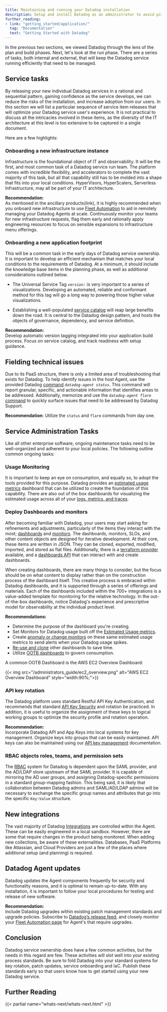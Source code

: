```yaml
---
title: Maintaining and running your Datadog installation
description: Setup and install Datadog as an administrator to avoid pit-falls down the road
further_reading:
- link: "getting_started/application/"
  tag: "Documentation"
  text: "Getting Started with Datadog"
---
```


In the previous two sections, we viewed Datadog through the lens of the plan and build phases. Next, let's look at the run phase. There are a series of tasks, both internal and external, that will keep the Datadog service running efficiently that need to be managed. 

## Service tasks

By releasing your new individual Datadog services in a rational and sequential pattern, gaining confidence as the service develops, we can reduce the risks of the installation, and increase adoption from our users. In this section we will list a particular sequence of service item releases that will optimize your Datadog service user's experience. It is not practical to discuss all the intricacies involved in these items, as the diversity of the IT architecture at this level is too extensive to be captured in a single document. 

Here are a few highlights:

### Onboarding a new infrastructure instance

Infrastructure is the foundational object of IT and observability.  It will be the first, and most common task of a Datadog service run team. The platform comes with incredible flexibility, and accelerators to complete the vast majority of this task, but all that capability still has to be molded into a shape that fits into your local conditions. HyperVisors, HyperScalers, Serverless Infrastructure, may all be part of your IT architecture.  

**Recommendation**:   
As mentioned in the ancillary products(link), it is highly recommended when you onboard new infrastructure to use [Fleet Automation][1] to aid in remotely managing your Datadog Agents at scale. Continuously monitor your teams for new infrastructure requests, flag them early and rationally apply engineering resources to focus on sensible expansions to infrastructure menu offerings.

### Onboarding a new application footprint

This will be a common task in the early days of Datadog service ownership. It is important to develop an efficient mechanism that matches your local conditions to the requirements of Datadog.  At a minimum, it should include the knowledge base items in the planning phase, as well as additional considerations outlined below. 

- The Universal Service Tag *`version:`* is very important to a series of visualizations.  Developing an automated, reliable and conformant method for this tag will go a long way to powering those higher value visualizations.

- Establishing a well-populated [service catalog][2] will reap large benefits down the road.  It is central to the Datadog design pattern, and hosts the objects of governance, dependency, and service definition. 

**Recommendation:**   
Develop automatic version tagging integrated into your application build process. Focus on service catalog, and track readiness with setup guidance.

## Fielding technical issues

Due to its PaaS structure, there is only a limited area of troubleshooting that exists for Datadog.  To help identify issues in the host Agent, use the provided Datadog [command][3] *`datadog-agent status`*.  This command will report granular, specific, and actionable information that identifies areas to be addressed. Additionally, memorize and use the *`datadog-agent flare`* [command][4] to quickly surface issues that need to be addressed by Datadog Support.

**Recommendation**: 
Utilize the `status` and `flare` commands from day one.

## Service Administration Tasks

Like all other enterprise software, ongoing maintenance tasks need to be well-organized and adherent to your local policies. The following outline common ongoing tasks:

### Usage Monitoring

It is important to keep an eye on consumption, and equally so, to adopt the tools provided for this purpose. Datadog provides an [estimated usage metrics][5] dashboard that can be utilized to create the foundation of this capability. There are also out of the box dashboards for visualizing the estimated usage across all of your [logs, metrics, and traces][6]. 

### Deploy Dashboards and monitors

After becoming familiar with Datadog, your users may start asking for refinements and adjustments, particularly of the items they interact with the most; [dashboards][7] and [monitors][8]. The dashboards, monitors, SLOs, and other content objects are designed for iterative development.  At their core, these items are written in JSON. They can be cloned, exported, modified, imported, and stored as flat files. Additionally, there is a [terraform provider][9] available, and a [dashboards API][10] that can interact with and create dashboards.  

When creating dashboards, there are many things to consider, but the focus should be on what content to display rather than on the construction process of the dashboard itself. This creative process is embraced within Datadog dashboards, and it is supported through a series of offerings and materials. Each of the dashboards included within the 700+ integrations is a value-added template for monitoring for the relative technology. In the out-of-the-box dashboards, notice Datadog's experience and prescriptive model for observability at the individual product level.  

**Recommendations:**  

- Determine the purpose of the dashboard you're creating.   
- Set Monitors for Datadog usage built off the [Estimated Usage metrics][6].  
- Create [anomaly or change monitors][11] on these same estimated usage metrics to send alerts when your Datadog usage spikes.    
- [Re-use and clone][12] other dashboards to save time.  
- Utilize [OOTB dashboards][13] to govern consumption.

A common OOTB Dashboard is the AWS EC2 Overview Dashboard:

{{< img src="/administrators_guide/ec2_overview.png" alt="AWS EC2 Overview Dashboard" style="width:90%;">}}

### API key rotation 

The Datadog platform uses standard Restful API Key Authentication, and recommends that standard [API Key Security][14] and rotation be practiced. In addition, it is useful to organize the assignment of these keys to logical working groups to optimize the security profile and rotation operation.

**Recommendation:**   
Incorporate Datadog API and App Keys into local systems for key management. Organize keys into groups that can be easily maintained. API keys can also be maintained using our [API key management][19] documentation.  

### RBAC objects roles, teams, and permission sets

The [RBAC][15] system for Datadog is dependent upon the SAML provider, and the AD/LDAP store upstream of that SAML provider. It is capable of mirroring the AD user groups, and assigning Datadog-specific permissions in a standard group-mapping fashion. This being said, it is likely that collaboration between Datadog admins and SAML/AD/LDAP admins will be necessary to exchange the specific group names and attributes that go into the specific `Key:Value` structure.    

## New integrations

The vast majority of Datadog [Integrations][16] are controlled within the Agent. These can be easily engineered in a local sandbox.  However, there are some that require changes in the product being monitored. When adding new collections, be aware of these externalities. Databases, PaaS Platforms like Atlassian, and Cloud Providers are just a few of the places where additional setup (and planning) is required.

## Datadog Agent updates

Datadog updates the Agent components frequently for security and functionality reasons, and it is optimal to remain up-to-date. With any installation, it is important to follow your local procedures for testing and release of new software.  

**Recommendation:**  
Include Datadog upgrades within existing patch management standards and upgrade policies. Subscribe to [Datadog’s release feed][17], and closely monitor your [Fleet Automation page][18] for Agent's that require upgrades.

## Conclusion

Datadog service ownership does have a few common activities, but the needs in this regard are few. These activities will slot well into your existing process standards. Be sure to fold Datadog into your standard systems for key rotation, patch updates, service onboarding and IaC.  Publish these standards early so that users know how to get started using your new Datadog service. 

## Further Reading

{{< partial name="whats-next/whats-next.html" >}}

[1]: https://docs.datadoghq.com/agent/fleet_automation/
[2]: https://docs.datadoghq.com/service_catalog/
[3]: https://docs.datadoghq.com/agent/configuration/agent-commands#agent-information
[4]: https://docs.datadoghq.com/agent/troubleshooting/send_a_flare/?tab=agent\#send-a-flare-using-the-flare-command
[5]: https://app.datadoghq.com/dash/integration/31281/estimated-usage-overview?fromUser=false\&refresh_mode=sliding\&view=spans\&from_ts=1721313591456\&to\_ts=1721317191456\&live=true
[6]: https://docs.datadoghq.com/account_management/billing/usage_metrics/
[7]: https://docs.datadoghq.com/dashboards/\#overview
[8]: https://docs.datadoghq.com/monitors/
[9]: https://docs.datadoghq.com/getting_started/integrations/terraform/\#dashboards
[10]: https://docs.datadoghq.com/api/latest/dashboards/
[11]: https://docs.datadoghq.com/monitors/types/anomaly/
[12]: https://docs.datadoghq.com/getting_started/dashboards/\#start-by-reusing-other-dashboards
[13]: https://app.datadoghq.com/dashboard/lists
[14]: https://docs.datadoghq.com/account_management/api-app-keys/\#using-multiple-api-keys
[15]: https://docs.datadoghq.com/account_management/rbac/?tab=datadogapplication
[16]: https://docs.datadoghq.com/integrations/
[17]: https://github.com/DataDog/datadog-agent/releases
[18]: https://app.datadoghq.com/fleet
[19]: /api/latest/key-management/